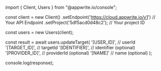 import { Client, Users } from "@appwrite.io/console";

const client = new Client()
    .setEndpoint('https://cloud.appwrite.io/v1') // Your API Endpoint
    .setProject('5df5acd0d48c2'); // Your project ID

const users = new Users(client);

const result = await users.updateTarget(
    '[USER_ID]', // userId
    '[TARGET_ID]', // targetId
    '[IDENTIFIER]', // identifier (optional)
    '[PROVIDER_ID]', // providerId (optional)
    '[NAME]' // name (optional)
);

console.log(response);
